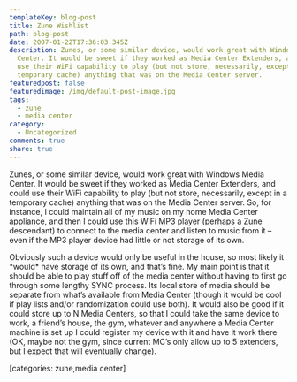 ```yaml
---
templateKey: blog-post
title: Zune Wishlist
path: blog-post
date: 2007-01-22T17:36:03.345Z
description: Zunes, or some similar device, would work great with Windows Media
  Center. It would be sweet if they worked as Media Center Extenders, and could
  use their WiFi capability to play (but not store, necessarily, except in a
  temporary cache) anything that was on the Media Center server.
featuredpost: false
featuredimage: /img/default-post-image.jpg
tags:
  - zune
  - media center
category:
  - Uncategorized
comments: true
share: true
---
```

<!--StartFragment-->

Zunes, or some similar device, would work great with Windows Media Center. It would be sweet if they worked as Media Center Extenders, and could use their WiFi capability to play (but not store, necessarily, except in a temporary cache) anything that was on the Media Center server. So, for instance, I could maintain all of my music on my home Media Center appliance, and then I could use this WiFi MP3 player (perhaps a Zune descendant) to connect to the media center and listen to music from it – even if the MP3 player device had little or not storage of its own.

Obviously such a device would only be useful in the house, so most likely it \*would\* have storage of its own, and that’s fine. My main point is that it should be able to play stuff off of the media center without having to first go through some lengthy SYNC process. Its local store of media should be separate from what’s available from Media Center (though it would be cool if play lists and/or randomization could use both). It would also be good if it could store up to N Media Centers, so that I could take the same device to work, a friend’s house, the gym, whatever and anywhere a Media Center machine is set up I could register my device with it and have it work there (OK, maybe not the gym, since current MC’s only allow up to 5 extenders, but I expect that will eventually change).

\[categories: zune,media center]

<!--EndFragment-->